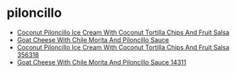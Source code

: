 # piloncillo

 * [Coconut Piloncillo Ice Cream With Coconut Tortilla Chips And Fruit Salsa](../../index/c/coconut-piloncillo-ice-cream-with-coconut-tortilla-chips-and-fruit-salsa-356318.json)
 * [Goat Cheese With Chile Morita And Piloncillo Sauce](../../index/g/goat-cheese-with-chile-morita-and-piloncillo-sauce-14311.json)
 * [Coconut Piloncillo Ice Cream With Coconut Tortilla Chips And Fruit Salsa 356318](../../index/c/coconut-piloncillo-ice-cream-with-coconut-tortilla-chips-and-fruit-salsa-356318.json)
 * [Goat Cheese With Chile Morita And Piloncillo Sauce 14311](../../index/g/goat-cheese-with-chile-morita-and-piloncillo-sauce-14311.json)
